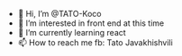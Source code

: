 - 👋 Hi, I’m @TATO-Koco
- 👀 I’m interested in front end at this time   
- 🌱 I’m currently learning react
- 📫 How to reach me fb: Tato Javakhishvili
